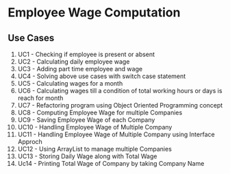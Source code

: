 # Employee Wage Computation
## Use Cases
1) UC1    - Checking if employee is present or absent
2) UC2    - Calculating daily employee wage
3) UC3    - Adding part time employee and wage
4) UC4    - Solving above use cases with switch case statement
5) UC5    - Calculating wages for a month
6) UC6    - Calculating wages till a condition of total working hours or days is reach for month
7) UC7    - Refactoring program using Object Oriented Programming concept
8) UC8    - Computing Employee Wage for multiple Companies
9) UC9    - Saving Employee Wage of each Company
10) UC10  - Handling Employee Wage of Multiple Company
11) UC11  - Handling Employee Wage of Multiple Company using Interface Approch
12) UC12  - Using ArrayList to manage multiple Companies
13) UC13  - Storing Daily Wage along with Total Wage
14) Uc14  - Printing Total Wage of Company by taking Company Name 
